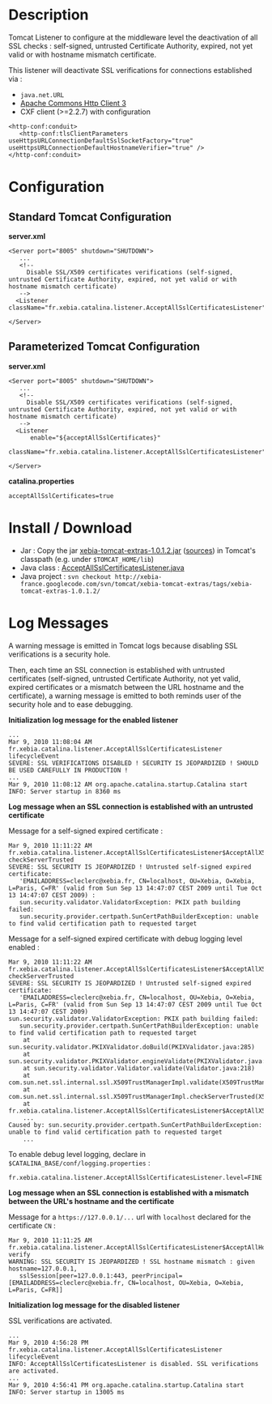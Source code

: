 # Description #

Tomcat Listener to configure at the middleware level the deactivation of all SSL checks : self-signed, untrusted Certificate Authority, expired, not yet valid or with hostname mismatch certificate.

This listener will deactivate SSL verifications for connections established via :
  * `java.net.URL`
  * [Apache Commons Http Client 3](http://hc.apache.org/httpclient-3.x/)
  * CXF client (>=2.2.7) with configuration
```
<http-conf:conduit>
   <http-conf:tlsClientParameters useHttpsURLConnectionDefaultSslSocketFactory="true" useHttpsURLConnectionDefaultHostnameVerifier="true" />
</http-conf:conduit>
```

# Configuration #

## Standard Tomcat Configuration ##

**server.xml**
```
<Server port="8005" shutdown="SHUTDOWN">
   ...
   <!-- 
     Disable SSL/X509 certificates verifications (self-signed, untrusted Certificate Authority, expired, not yet valid or with hostname mismatch certificate) 
   -->
  <Listener className="fr.xebia.catalina.listener.AcceptAllSslCertificatesListener"/>

</Server>
```


## Parameterized Tomcat Configuration ##

**server.xml**
```
<Server port="8005" shutdown="SHUTDOWN">
   ...
   <!-- 
     Disable SSL/X509 certificates verifications (self-signed, untrusted Certificate Authority, expired, not yet valid or with hostname mismatch certificate) 
   -->
  <Listener 
      enable="${acceptAllSslCertificates}" 
      className="fr.xebia.catalina.listener.AcceptAllSslCertificatesListener"/>

</Server>
```

**catalina.properties**
```
acceptAllSslCertificates=true
```


# Install / Download #

  * Jar : Copy the jar [xebia-tomcat-extras-1.0.1.2.jar](http://xebia-france.googlecode.com/files/xebia-tomcat-extras-1.0.1.2.jar) ([sources](http://xebia-france.googlecode.com/files/xebia-tomcat-extras-1.0.1.2-sources.jar)) in Tomcat's classpath (e.g. under `$TOMCAT_HOME/lib`)
  * Java class : [AcceptAllSslCertificatesListener.java](http://xebia-france.googlecode.com/svn/tomcat/xebia-tomcat-extras/tags/xebia-tomcat-extras-1.0.1.2/src/main/java/fr/xebia/catalina/listener/AcceptAllSslCertificatesListener.java)
  * Java project : `svn checkout http://xebia-france.googlecode.com/svn/tomcat/xebia-tomcat-extras/tags/xebia-tomcat-extras-1.0.1.2/`

# Log Messages #

A warning message is emitted in Tomcat logs because disabling SSL verifications is a security hole.

Then, each time an SSL connection is established with untrusted certificates (self-signed, untrusted Certificate Authority, not yet valid, expired certificates or a mismatch between the URL hostname and the certificate), a warning message is emitted to both reminds user of the security hole and to ease debugging.

**Initialization log message for the enabled listener**

```
...
Mar 9, 2010 11:08:04 AM fr.xebia.catalina.listener.AcceptAllSslCertificatesListener lifecycleEvent
SEVERE: SSL VERIFICATIONS DISABLED ! SECURITY IS JEOPARDIZED ! SHOULD BE USED CAREFULLY IN PRODUCTION !
...
Mar 9, 2010 11:08:12 AM org.apache.catalina.startup.Catalina start
INFO: Server startup in 8360 ms
```

**Log message when an SSL connection is established with an untrusted certificate**

Message for a self-signed expired certificate :

```
Mar 9, 2010 11:11:22 AM fr.xebia.catalina.listener.AcceptAllSslCertificatesListener$AcceptAllX509TrustManager checkServerTrusted
SEVERE: SSL SECURITY IS JEOPARDIZED ! Untrusted self-signed expired certificate: 
   'EMAILADDRESS=cleclerc@xebia.fr, CN=localhost, OU=Xebia, O=Xebia, L=Paris, C=FR' (valid from Sun Sep 13 14:47:07 CEST 2009 until Tue Oct 13 14:47:07 CEST 2009) : 
   sun.security.validator.ValidatorException: PKIX path building failed: 
   sun.security.provider.certpath.SunCertPathBuilderException: unable to find valid certification path to requested target
```

Message for a self-signed expired certificate with debug logging level enabled :
```
Mar 9, 2010 11:11:22 AM fr.xebia.catalina.listener.AcceptAllSslCertificatesListener$AcceptAllX509TrustManager checkServerTrusted
SEVERE: SSL SECURITY IS JEOPARDIZED ! Untrusted self-signed expired certificate: 
   'EMAILADDRESS=cleclerc@xebia.fr, CN=localhost, OU=Xebia, O=Xebia, L=Paris, C=FR' (valid from Sun Sep 13 14:47:07 CEST 2009 until Tue Oct 13 14:47:07 CEST 2009)
sun.security.validator.ValidatorException: PKIX path building failed: 
   sun.security.provider.certpath.SunCertPathBuilderException: unable to find valid certification path to requested target
	at sun.security.validator.PKIXValidator.doBuild(PKIXValidator.java:285)
	at sun.security.validator.PKIXValidator.engineValidate(PKIXValidator.java:191)
	at sun.security.validator.Validator.validate(Validator.java:218)
	at com.sun.net.ssl.internal.ssl.X509TrustManagerImpl.validate(X509TrustManagerImpl.java:126)
	at com.sun.net.ssl.internal.ssl.X509TrustManagerImpl.checkServerTrusted(X509TrustManagerImpl.java:209)
	at fr.xebia.catalina.listener.AcceptAllSslCertificatesListener$AcceptAllX509TrustManager.checkServerTrusted(AcceptAllSslCertificatesListener.java:159)
	...
Caused by: sun.security.provider.certpath.SunCertPathBuilderException: unable to find valid certification path to requested target
	...
```

To enable debug level logging, declare in `$CATALINA_BASE/conf/logging.properties` :
```
fr.xebia.catalina.listener.AcceptAllSslCertificatesListener.level=FINE
```

**Log message when an SSL connection is established with a mismatch between the URL's hostname and the certificate**

Message for a `https://127.0.0.1/...` url with `localhost` declared for the certificate `CN` :

```
Mar 9, 2010 11:11:25 AM fr.xebia.catalina.listener.AcceptAllSslCertificatesListener$AcceptAllHostnameVerifier verify
WARNING: SSL SECURITY IS JEOPARDIZED ! SSL hostname mismatch : given hostname=127.0.0.1, 
   sslSession[peer=127.0.0.1:443, peerPrincipal=[EMAILADDRESS=cleclerc@xebia.fr, CN=localhost, OU=Xebia, O=Xebia, L=Paris, C=FR]]
```

**Initialization log message for the disabled listener**

SSL verifications are activated.
```
...
Mar 9, 2010 4:56:28 PM fr.xebia.catalina.listener.AcceptAllSslCertificatesListener lifecycleEvent
INFO: AcceptAllSslCertificatesListener is disabled. SSL verifications are activated.
...
Mar 9, 2010 4:56:41 PM org.apache.catalina.startup.Catalina start
INFO: Server startup in 13005 ms
```